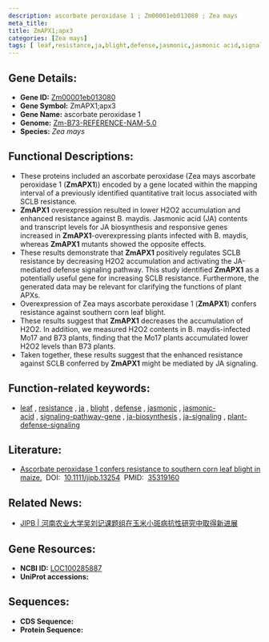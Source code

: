 ```yaml
---
description: ascorbate peroxidase 1 ; Zm00001eb013080 ; Zea mays
meta_title:
title: ZmAPX1;apx3
categories: [Zea mays]
tags: [ leaf,resistance,ja,blight,defense,jasmonic,jasmonic acid,signaling pathway gene,ja biosynthesis,ja signaling,plant defense signaling ]
---
```


## Gene Details:
- **Gene ID:**	[Zm00001eb013080](https://www.maizegdb.org/gene_center/gene/Zm00001eb013080)
- **Gene Symbol:** ZmAPX1;apx3
- **Gene Name:** ascorbate peroxidase 1
- **Genome:** [Zm-B73-REFERENCE-NAM-5.0](https://www.maizegdb.org/genome/assembly/Zm-B73-REFERENCE-NAM-5.0)
- **Species:** *Zea mays*

## Functional Descriptions:
   - These proteins included an ascorbate peroxidase (Zea mays ascorbate peroxidase 1 (**ZmAPX1**)) encoded by a gene located within the mapping interval of a previously identified quantitative trait locus associated with SCLB resistance.
   - **ZmAPX1** overexpression resulted in lower H2O2 accumulation and enhanced resistance against B. maydis. Jasmonic acid (JA) contents and transcript levels for JA biosynthesis and responsive genes increased in **ZmAPX1**-overexpressing plants infected with B. maydis, whereas **ZmAPX1** mutants showed the opposite effects.
   - These results demonstrate that **ZmAPX1** positively regulates SCLB resistance by decreasing H2O2 accumulation and activating the JA-mediated defense signaling pathway. This study identified **ZmAPX1** as a potentially useful gene for increasing SCLB resistance. Furthermore, the generated data may be relevant for clarifying the functions of plant APXs.
   - Overexpression of Zea mays ascorbate peroxidase 1 (**ZmAPX1**) confers resistance against southern corn leaf blight.
   - These results suggest that **ZmAPX1** decreases the accumulation of H2O2. In addition, we measured H2O2 contents in B. maydis-infected Mo17 and B73 plants, finding that the Mo17 plants accumulated lower H2O2 levels than B73 plants.
   - Taken together, these results suggest that the enhanced resistance against SCLB conferred by **ZmAPX1** might be mediated by JA signaling.

## Function-related keywords:
- [leaf](/tags/leaf/)&nbsp;,&nbsp;[resistance](/tags/resistance/)&nbsp;,&nbsp;[ja](/tags/ja/)&nbsp;,&nbsp;[blight](/tags/blight/)&nbsp;,&nbsp;[defense](/tags/defense/)&nbsp;,&nbsp;[jasmonic](/tags/jasmonic/)&nbsp;,&nbsp;[jasmonic-acid](/tags/jasmonic-acid/)&nbsp;,&nbsp;[signaling-pathway-gene](/tags/signaling-pathway-gene/)&nbsp;,&nbsp;[ja-biosynthesis](/tags/ja-biosynthesis/)&nbsp;,&nbsp;[ja-signaling](/tags/ja-signaling/)&nbsp;,&nbsp;[plant-defense-signaling](/tags/plant-defense-signaling/)

## Literature:
   - [Ascorbate peroxidase 1 confers resistance to southern corn leaf blight in maize.]( https://onlinelibrary.wiley.com/doi/10.1111/jipb.13254)&nbsp;&nbsp;DOI:&nbsp;&nbsp;[10.1111/jipb.13254](https://onlinelibrary.wiley.com/doi/10.1111/jipb.13254)&nbsp;&nbsp;PMID:&nbsp;&nbsp;[35319160](https://pubmed.ncbi.nlm.nih.gov/35319160/)

## Related News:
   - [JIPB | 河南农业大学吴刘记课题组在玉米小斑病抗性研究中取得新进展](https://mp.weixin.qq.com/s?__biz=Mzg3MDEwNDEyMg==&mid=2247527105&idx=4&sn=8edddd7c56a42ff377fe5d26a29eea8d&chksm=ce90c794f9e74e8244cacd93521b3b4031083ee05cd87f9804a210f8eb00f91886ce5f8dff2c&scene=27#wechat_redirect)

## Gene Resources:
- **NCBI ID:** [LOC100285887](https://www.ncbi.nlm.nih.gov/gene/?term=LOC100285887)
- **UniProt accessions:** [](https://www.uniprot.org/uniprotkb//entry)



## Sequences:
- **CDS Sequence:**
- **Protein Sequence:**
